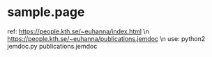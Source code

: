 # sample.page
ref:
https://people.kth.se/~euhanna/index.html \n
https://people.kth.se/~euhanna/publications.jemdoc \n
use: python2 jemdoc.py publications.jemdoc
